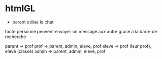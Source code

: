 # htmlGL


- parent utilise le chat

toute personne peuvent envoyer un message aux autre
grace à la barre de recherche

parent -> prof
prof -> parent, admin, eleve, prof
eleve -> prof (leur prof), eleve (classe)
admin -> parent, admin, eleve, prof